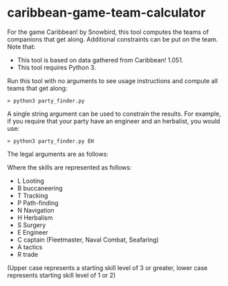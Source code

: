 # caribbean-game-team-calculator
For the game Caribbean! by Snowbird, this tool computes the teams of companions that get along.  Additional constraints can be put on the team.  Note that:
<ul>
<li>This tool is based on data gathered from Caribbean! 1.051.</li>
<li>This tool requires Python 3.</li>
</ul>

Run this tool with no arguments to see usage instructions and compute all teams that get along:
    
    > python3 party_finder.py

A single string argument can be used to constrain the results.  For example, if you require that your party have an engineer and an herbalist, you would use:
    
    > python3 party_finder.py EH

The legal arguments are as follows:

Where the skills are represented as follows:
<ul>
<li>L Looting</li>
<li>B buccaneering</li>
<li>T Tracking</li>
<li>P Path-finding</li>
<li>N Navigation</li>
<li>H Herbalism</li>
<li>S Surgery</li>
<li>E Engineer</li>
<li>C captain (Fleetmaster, Naval Combat, Seafaring)</li>
<li>A tactics</li>
<li>R trade</li>
</ul>

(Upper case represents a starting skill level of 3 or greater, lower case represents starting skill level of 1 or 2)
